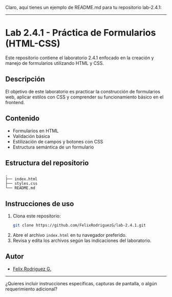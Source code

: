Claro, aquí tienes un ejemplo de README.md para tu repositorio lab-2.4.1:

---

# Lab 2.4.1 - Práctica de Formularios (HTML-CSS)

Este repositorio contiene el laboratorio 2.4.1 enfocado en la creación y manejo de formularios utilizando HTML y CSS.

## Descripción

El objetivo de este laboratorio es practicar la construcción de formularios web, aplicar estilos con CSS y comprender su funcionamiento básico en el frontend.

## Contenido

- Formularios en HTML
- Validación básica
- Estilización de campos y botones con CSS
- Estructura semántica de un formulario

## Estructura del repositorio

```
.
├── index.html
├── styles.css
└── README.md
```

## Instrucciones de uso

1. Clona este repositorio:
   ```bash
   git clone https://github.com/FelixRodriguezG/lab-2.4.1.git
   ```
2. Abre el archivo `index.html` en tu navegador preferido.
3. Revisa y edita los archivos según las indicaciones del laboratorio.

## Autor

- [Felix Rodriguez G.](https://github.com/FelixRodriguezG)

---

¿Quieres incluir instrucciones específicas, capturas de pantalla, o algún requerimiento adicional?
